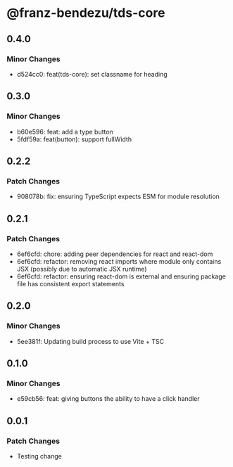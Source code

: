 # @franz-bendezu/tds-core

## 0.4.0

### Minor Changes

- d524cc0: feat(tds-core): set classname for heading

## 0.3.0

### Minor Changes

- b60e596: feat: add a type button
- 5fdf59a: feat(button): support fullWidth

## 0.2.2

### Patch Changes

- 908078b: fix: ensuring TypeScript expects ESM for module resolution

## 0.2.1

### Patch Changes

- 6ef6cfd: chore: adding peer dependencies for react and react-dom
- 6ef6cfd: refactor: removing react imports where module only contains JSX (possibly due to automatic JSX runtime)
- 6ef6cfd: refactor: ensuring react-dom is external and ensuring package file has consistent export statements

## 0.2.0

### Minor Changes

- 5ee381f: Updating build process to use Vite + TSC

## 0.1.0

### Minor Changes

- e59cb56: feat: giving buttons the ability to have a click handler

## 0.0.1

### Patch Changes

- Testing change
